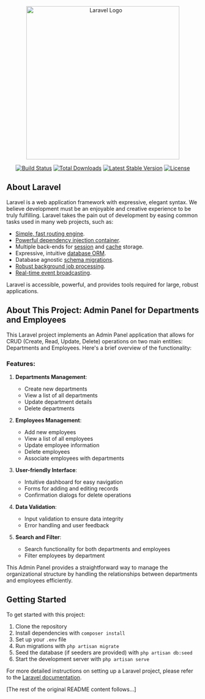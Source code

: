 <p align="center"><a href="https://laravel.com" target="_blank"><img src="https://raw.githubusercontent.com/laravel/art/master/logo-lockup/5%20SVG/2%20CMYK/1%20Full%20Color/laravel-logolockup-cmyk-red.svg" width="400" alt="Laravel Logo"></a></p>

<p align="center">
<a href="https://github.com/laravel/framework/actions"><img src="https://github.com/laravel/framework/workflows/tests/badge.svg" alt="Build Status"></a>
<a href="https://packagist.org/packages/laravel/framework"><img src="https://img.shields.io/packagist/dt/laravel/framework" alt="Total Downloads"></a>
<a href="https://packagist.org/packages/laravel/framework"><img src="https://img.shields.io/packagist/v/laravel/framework" alt="Latest Stable Version"></a>
<a href="https://packagist.org/packages/laravel/framework"><img src="https://img.shields.io/packagist/l/laravel/framework" alt="License"></a>
</p>

## About Laravel

Laravel is a web application framework with expressive, elegant syntax. We believe development must be an enjoyable and creative experience to be truly fulfilling. Laravel takes the pain out of development by easing common tasks used in many web projects, such as:

-   [Simple, fast routing engine](https://laravel.com/docs/routing).
-   [Powerful dependency injection container](https://laravel.com/docs/container).
-   Multiple back-ends for [session](https://laravel.com/docs/session) and [cache](https://laravel.com/docs/cache) storage.
-   Expressive, intuitive [database ORM](https://laravel.com/docs/eloquent).
-   Database agnostic [schema migrations](https://laravel.com/docs/migrations).
-   [Robust background job processing](https://laravel.com/docs/queues).
-   [Real-time event broadcasting](https://laravel.com/docs/broadcasting).

Laravel is accessible, powerful, and provides tools required for large, robust applications.

## About This Project: Admin Panel for Departments and Employees

This Laravel project implements an Admin Panel application that allows for CRUD (Create, Read, Update, Delete) operations on two main entities: Departments and Employees. Here's a brief overview of the functionality:

### Features:

1. **Departments Management**:

    - Create new departments
    - View a list of all departments
    - Update department details
    - Delete departments

2. **Employees Management**:

    - Add new employees
    - View a list of all employees
    - Update employee information
    - Delete employees
    - Associate employees with departments

3. **User-friendly Interface**:

    - Intuitive dashboard for easy navigation
    - Forms for adding and editing records
    - Confirmation dialogs for delete operations

4. **Data Validation**:

    - Input validation to ensure data integrity
    - Error handling and user feedback

5. **Search and Filter**:
    - Search functionality for both departments and employees
    - Filter employees by department

This Admin Panel provides a straightforward way to manage the organizational structure by handling the relationships between departments and employees efficiently.

## Getting Started

To get started with this project:

1. Clone the repository
2. Install dependencies with `composer install`
3. Set up your `.env` file
4. Run migrations with `php artisan migrate`
5. Seed the database (if seeders are provided) with `php artisan db:seed`
6. Start the development server with `php artisan serve`

For more detailed instructions on setting up a Laravel project, please refer to the [Laravel documentation](https://laravel.com/docs).

[The rest of the original README content follows...]
